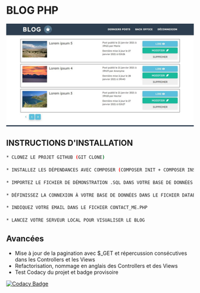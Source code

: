 # BLOG PHP

![BLOGPHP](https://raw.githubusercontent.com/JEND-CODES/BLOG-PHP/main/content/theme/img/CapchaBlog.JPG)

## INSTRUCTIONS D'INSTALLATION
``` bash
* CLONEZ LE PROJET GITHUB (GIT CLONE)

* INSTALLEZ LES DÉPENDANCES AVEC COMPOSER (COMPOSER INIT + COMPOSER INSTALL)

* IMPORTEZ LE FICHIER DE DÉMONSTRATION .SQL DANS VOTRE BASE DE DONNÉES

* DÉFINISSEZ LA CONNEXION À VOTRE BASE DE DONNÉES DANS LE FICHIER DATABASE.PHP

* INDIQUEZ VOTRE EMAIL DANS LE FICHIER CONTACT_ME.PHP

* LANCEZ VOTRE SERVEUR LOCAL POUR VISUALISER LE BLOG
```

## Avancées
- Mise à jour de la pagination avec $_GET et répercussion consécutives dans les Controllers et les Views
- Refactorisation, nommage en anglais des Controllers et des Views
- Test Codacy du projet et badge provisoire

[![Codacy Badge](https://app.codacy.com/project/badge/Grade/526fdc70ae264a678162052c381bca4b)](https://www.codacy.com/gh/JEND-CODES/BLOG-PHP/dashboard?utm_source=github.com&amp;utm_medium=referral&amp;utm_content=JEND-CODES/BLOG-PHP&amp;utm_campaign=Badge_Grade)